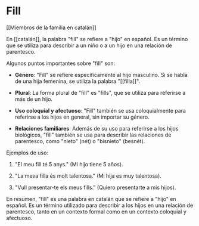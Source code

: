 # Fill

[[Miembros de la familia en catalán]]

  
En [[catalán]], la palabra "fill" se refiere a "hijo" en español. Es un término que se utiliza para describir a un niño o a un hijo en una relación de parentesco.

Algunos puntos importantes sobre "fill" son:

- **Género**: "Fill" se refiere específicamente al hijo masculino. Si se habla de una hija femenina, se utiliza la palabra "[[filla]]".
    
- **Plural**: La forma plural de "fill" es "fills", que se utiliza para referirse a más de un hijo.
    
- **Uso coloquial y afectuoso**: "Fill" también se usa coloquialmente para referirse a los hijos en general, sin importar su género.
    
- **Relaciones familiares**: Además de su uso para referirse a los hijos biológicos, "fill" también se usa para describir las relaciones de parentesco, como "nieto" (nét) o "bisnieto" (besnét).
    

Ejemplos de uso:

1. "El meu fill té 5 anys." (Mi hijo tiene 5 años).
    
2. "La meva filla és molt talentosa." (Mi hija es muy talentosa).
    
3. "Vull presentar-te els meus fills." (Quiero presentarte a mis hijos).
    

En resumen, "fill" es una palabra en catalán que se refiere a "hijo" en español. Es un término utilizado para describir a los hijos en una relación de parentesco, tanto en un contexto formal como en un contexto coloquial y afectuoso.